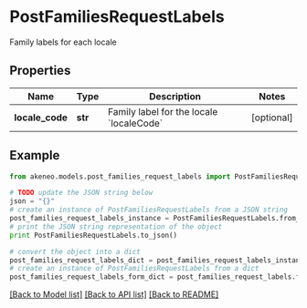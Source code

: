# PostFamiliesRequestLabels

Family labels for each locale

## Properties
Name | Type | Description | Notes
------------ | ------------- | ------------- | -------------
**locale_code** | **str** | Family label for the locale &#x60;localeCode&#x60; | [optional] 

## Example

```python
from akeneo.models.post_families_request_labels import PostFamiliesRequestLabels

# TODO update the JSON string below
json = "{}"
# create an instance of PostFamiliesRequestLabels from a JSON string
post_families_request_labels_instance = PostFamiliesRequestLabels.from_json(json)
# print the JSON string representation of the object
print PostFamiliesRequestLabels.to_json()

# convert the object into a dict
post_families_request_labels_dict = post_families_request_labels_instance.to_dict()
# create an instance of PostFamiliesRequestLabels from a dict
post_families_request_labels_form_dict = post_families_request_labels.from_dict(post_families_request_labels_dict)
```
[[Back to Model list]](../README.md#documentation-for-models) [[Back to API list]](../README.md#documentation-for-api-endpoints) [[Back to README]](../README.md)


